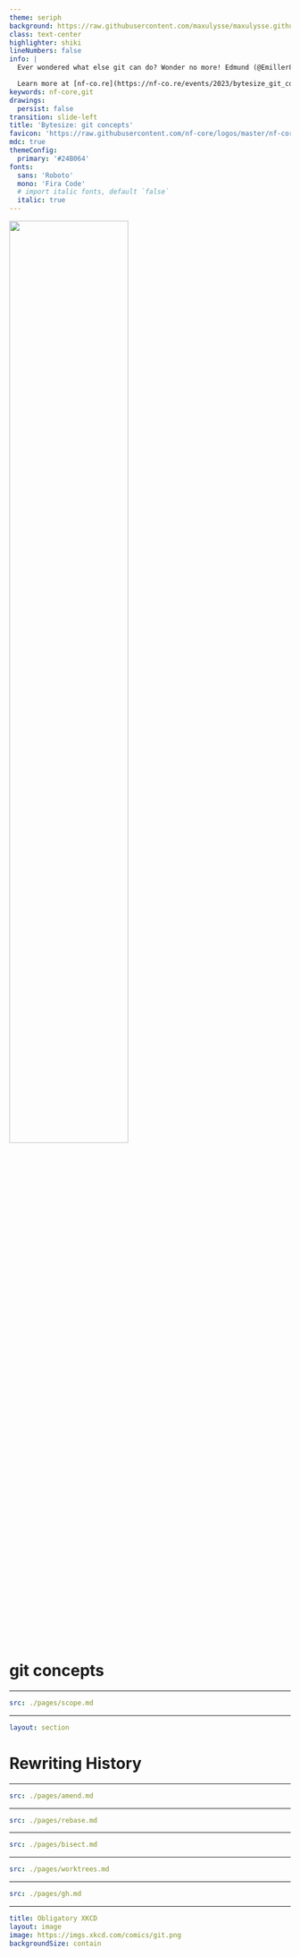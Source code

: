 ```yaml
---
theme: seriph
background: https://raw.githubusercontent.com/maxulysse/maxulysse.github.io/main/assets/img/svg/green_white_bg.svg
class: text-center
highlighter: shiki
lineNumbers: false
info: |
  Ever wondered what else git can do? Wonder no more! Edmund (@Emiller88) is going to present you some git concepts like re-base, magit and Git Lens. Join this bytesize and advance you git-game!

  Learn more at [nf-co.re](https://nf-co.re/events/2023/bytesize_git_concepts)
keywords: nf-core,git
drawings:
  persist: false
transition: slide-left
title: 'Bytesize: git concepts'
favicon: 'https://raw.githubusercontent.com/nf-core/logos/master/nf-core-logos/nf-core-logo-square.png'
mdc: true
themeConfig:
  primary: '#24B064'
fonts:
  sans: 'Roboto'
  mono: 'Fira Code'
  # import italic fonts, default `false`
  italic: true
---
```


<a href="https://www.nf-co.re"><img src="https://raw.githubusercontent.com/nf-core/logos/master/byte-size-logos/bytesize-darkbg.svg" width="65%"><img></a>

# git concepts

<Affiliation/>

---

```yaml
src: ./pages/scope.md
```

---

```yaml
layout: section
```

# Rewriting History

---

```yaml
src: ./pages/amend.md
```

---

```yaml
src: ./pages/rebase.md
```

---

```yaml
src: ./pages/bisect.md
```

---

```yaml
src: ./pages/worktrees.md
```

---

```yaml
src: ./pages/gh.md
```

---

```yaml
title: Obligatory XKCD
layout: image
image: https://imgs.xkcd.com/comics/git.png
backgroundSize: contain
```

<!-- Obligatory XKCD -->
